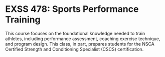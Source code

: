 # EXSS 478: Sports Performance Training

This course focuses on the foundational knowledge needed to train athletes, including performance assessment, coaching exercise technique, and program design. This class, in part, prepares students for the NSCA Certified Strength and Conditioning Specialist (CSCS) certification.